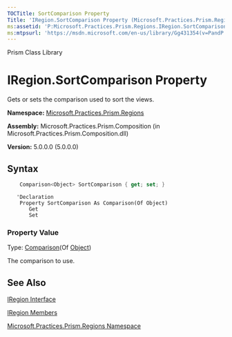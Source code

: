 ```yaml
---
TOCTitle: SortComparison Property
Title: 'IRegion.SortComparison Property (Microsoft.Practices.Prism.Regions)'
ms:assetid: 'P:Microsoft.Practices.Prism.Regions.IRegion.SortComparison'
ms:mtpsurl: 'https://msdn.microsoft.com/en-us/library/Gg431354(v=PandP.50)'
---
```


Prism Class Library

IRegion.SortComparison Property
===================================

Gets or sets the comparison used to sort the views.

**Namespace:** [Microsoft.Practices.Prism.Regions](https://msdn.microsoft.com/en-us/library/microsoft.practices.prism.regions(v=pandp.50))

**Assembly:** Microsoft.Practices.Prism.Composition (in Microsoft.Practices.Prism.Composition.dll)

**Version:** 5.0.0.0 (5.0.0.0)


## Syntax


```C#
    Comparison<Object> SortComparison { get; set; }
```
```VB
   'Declaration
    Property SortComparison As Comparison(Of Object)
	   Get
	   Set
```
### Property Value

Type: [Comparison](http://msdn2.microsoft.com/en-us/library/tfakywbh)(Of [Object](http://msdn2.microsoft.com/en-us/library/e5kfa45b))

The comparison to use.

See Also
--------


[IRegion Interface](https://msdn.microsoft.com/en-us/library/microsoft.practices.prism.regions.iregion(v=pandp.50))

[IRegion Members](https://msdn.microsoft.com/en-us/library/microsoft.practices.prism.regions.iregion_members(v=pandp.50))

[Microsoft.Practices.Prism.Regions Namespace](https://msdn.microsoft.com/en-us/library/microsoft.practices.prism.regions(v=pandp.50))
